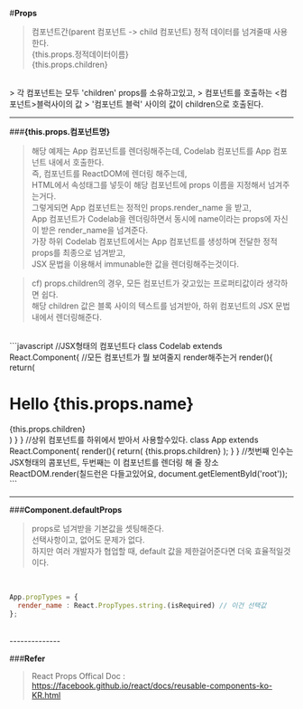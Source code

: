 #**Props**
> 컴포넌트간(parent 컴포넌트 -> child 컴포넌트) 정적 데이터를 넘겨줄때 사용한다.<br>
> {this.props.정적데이터이름} <br>
> {this.props.children} <br>
</br>
> 각 컴포넌트는 모두 'children' props를 소유하고있고,
> 컴포넌트를 호출하는 <컴포넌트>블럭사이의 값</컴포넌트>
> '컴포넌트 블럭' 사이의 값이 children으로 호출된다.


---------

###**{this.props.컴포넌트명}**
> 해당 예제는 App 컴포넌트를 렌더링해주는데, Codelab 컴포넌트를 App 컴포넌트 내에서 호출한다.<br>
> 즉, <App></App> 컴포넌트를 ReactDOM에 렌더링 해주는데,</br>
> HTML에서 속성태그를 넣듯이 해당 컴포넌트에 props 이름을 지정해서 넘겨주는거다.</br>
> 그렇게되면 App 컴포넌트는 정적인 props.render_name 을 받고,</br>
> App 컴포넌트가 Codelab을 렌더링하면서 동시에 name이라는 props에 자신이 받은 render_name을 넘겨준다.</br>
> 가장 하위 Codelab 컴포넌트에서는 App 컴포넌트를 생성하며 전달한 정적 props를 최종으로 넘겨받고,</br>
> JSX 문법을 이용해서 immunable한 값을 렌더링해주는것이다.</br>

> cf) props.children의 경우, 모든 컴포넌트가 갖고있는 프로퍼티값이라 생각하면 쉽다.</br>
> 해당 children 값은 블록 사이의 텍스트를 넘겨받아, 하위 컴포넌트의 JSX 문법 내에서 렌더링해준다.

</br>
```javascript
//JSX형태의 컴포넌트다
class Codelab extends React.Component{
  //모든 컴포넌트가 뭘 보여줄지 render해주는거
  render(){
    return(
      <div>
        <h1>Hello {this.props.name}</h1>
        <div>{this.props.children}</div>
      </div>
    )    
  }
}
//상위 컴포넌트를 하위에서 받아서 사용할수있다.
class App extends React.Component{
 render(){
   return(
    <Codelab name={this.props.render_name}>{this.props.children}</Codelab>
   );
 }
}
//첫번째 인수는 JSX형태의 콤포넌트, 두번째는 이 컴포넌트를 렌더링 해 줄 장소
ReactDOM.render(<App render_name="World">칠드런은 다들고있어요</App>, document.getElementById('root'));
```

-------------

###**Component.defaultProps**
> props로 넘겨받을 기본값을 셋팅해준다.<br>
> 선택사항이고, 없어도 문제가 없다.<br>
> 하지만 여러 개발자가 협업할 때, default 값을 제한걸어준다면 더욱 효율적일것이다.<br>
</br>

```javascript
App.propTypes = {
  render_name : React.PropTypes.string.(isRequired) // 이건 선택값
};

```

</br>
--------------

###**Refer**
>React Props Offical Doc : https://facebook.github.io/react/docs/reusable-components-ko-KR.html
